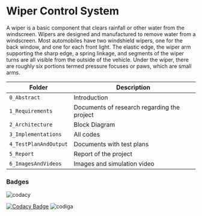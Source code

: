 # Wiper Control System
A wiper is a basic component that clears rainfall or other water from the windscreen. Wipers are designed and manufactured to remove water from a windscreen. Most automobiles have two windshield wipers, one for the back window, and one for each front light. The elastic edge, the wiper arm supporting the sharp edge, a spring linkage, and segments of the wiper turns are all visible from the outside of the vehicle. Under the wiper, there are roughly six portions termed pressure focuses or paws, which are small arms.

| Folder | Description |
| ------------- | ------------- |
|`0_Abstract`   | Introduction   |
|`1_Requirements`   | Documents of research regarding the project  |
| `2_Architecture`   | Block Diagram |
| `3_Implementations` |All codes |
|`4_TestPlanAndOutput` |Documents with test plans |
| `5_Report `| Report of the project|
| `6_ImagesAndVideos`| Images and simulation video|

### Badges
![codacy](https://api.codiga.io/project/32912/score/svg)


[![Codacy Badge](https://app.codacy.com/project/badge/Grade/2f9261561bce4afda60b0e574507e0f9)](https://www.codacy.com/gh/Sakshiishah/M3_Car_Wiping_System/dashboard?utm_source=github.com&amp;utm_medium=referral&amp;utm_content=Sakshiishah/M3_Car_Wiping_System&amp;utm_campaign=Badge_Grade)
![codiga](https://api.codiga.io/project/33461/status/svg)
